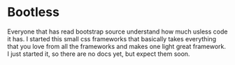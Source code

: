# Bootless

Everyone that has read bootstrap source understand how much usless code it has. 
I started this small css frameworks that basically takes everything that you love from all the frameworks
and makes one light great framework. I just started it, so there are no docs yet, but expect them soon.
